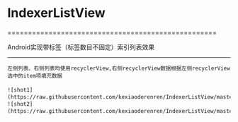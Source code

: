 # IndexerListView
===================================================

Android实现带标签（标签数目不固定）索引列表效果

------------------------------------------------------------

    左侧列表、右侧列表均使用recyclerView,右侧recyclerView数据根据左侧recyclerView选中的item项填充数据
    
    ![shot1](https://raw.githubusercontent.com/kexiaoderenren/IndexerListView/master/readme_jpg/IndexerListView1.png)
    ![shot2](https://raw.githubusercontent.com/kexiaoderenren/IndexerListView/master/readme_jpg/IndexerListView2.png)
